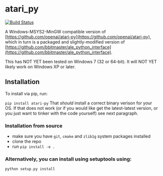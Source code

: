 # atari_py

[![Build Status](https://travis-ci.org/openai/atari-py.svg?branch=master)](https://travis-ci.org/openai/atari-py)

A Windows-MSYS2-MinGW compatible version of [https://github.com/openai/atari-py](https://github.com/openai/atari-py), which in turn is a packaged and slightly-modified version of [https://github.com/bbitmaster/ale_python_interface](https://github.com/bbitmaster/ale_python_interface).

This has NOT YET been tested on Windows 7 (32 or 64-bit).  It will NOT YET likely work on Windows XP or later.

## Installation

To install via pip, run:

```pip install atari-py```
That *should* install a correct binary verison for your OS. If that does not work (or if you would like get the latest-latest
version, or you just want to tinker with the code yourself) see next paragraph. 

### Installation from source

  -  make sure you have `git`, `cmake` and `zlib1g` system packages installed 
  -  clone the repo
  -  run `pip install -e .`

### Alternatively, you can install using setuptools using:

```python setup.py install```

